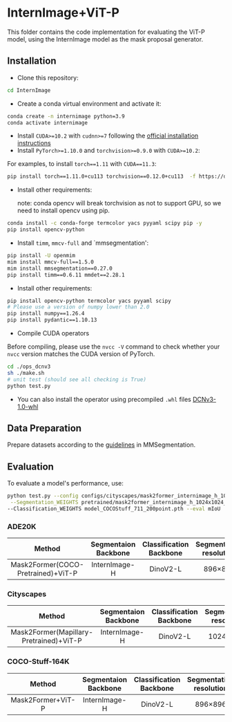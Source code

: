 # InternImage+ViT-P

This folder contains the code implementation for evaluating the ViT-P model, using the InternImage model as the mask proposal generator.


## Installation

- Clone this repository:

```bash
cd InternImage
```

- Create a conda virtual environment and activate it:

```bash
conda create -n internimage python=3.9
conda activate internimage
```

- Install `CUDA>=10.2` with `cudnn>=7` following
  the [official installation instructions](https://docs.nvidia.com/cuda/cuda-installation-guide-linux/index.html)
- Install `PyTorch>=1.10.0` and `torchvision>=0.9.0` with `CUDA>=10.2`:

For examples, to install `torch==1.11` with `CUDA==11.3`:

```bash
pip install torch==1.11.0+cu113 torchvision==0.12.0+cu113  -f https://download.pytorch.org/whl/torch_stable.html
```

- Install other requirements:

  note: conda opencv will break torchvision as not to support GPU, so we need to install opencv using pip.

```bash
conda install -c conda-forge termcolor yacs pyyaml scipy pip -y
pip install opencv-python
```

- Install `timm`, `mmcv-full` and \`mmsegmentation':

```bash
pip install -U openmim
mim install mmcv-full==1.5.0
mim install mmsegmentation==0.27.0
pip install timm==0.6.11 mmdet==2.28.1
```

- Install other requirements:

```bash
pip install opencv-python termcolor yacs pyyaml scipy
# Please use a version of numpy lower than 2.0
pip install numpy==1.26.4
pip install pydantic==1.10.13
```

- Compile CUDA operators

Before compiling, please use the `nvcc -V` command to check whether your `nvcc` version matches the CUDA version of PyTorch.

```bash
cd ./ops_dcnv3
sh ./make.sh
# unit test (should see all checking is True)
python test.py
```

- You can also install the operator using precompiled `.whl` files
  [DCNv3-1.0-whl](https://github.com/OpenGVLab/InternImage/releases/tag/whl_files)

## Data Preparation

Prepare datasets according to the [guidelines](https://github.com/open-mmlab/mmsegmentation/blob/master/docs/en/dataset_prepare.md#prepare-datasets) in MMSegmentation.


## Evaluation

To evaluate a model's performance, use:

```bash
python test.py --config configs/cityscapes/mask2former_internimage_h_1024x1024_80k_mapillary2cityscapes.py \
 --Segmentation_WEIGHTS pretrained/mask2former_internimage_h_1024x1024_80k_mapillary2cityscapes.pth \
--Classification_WEIGHTS model_COCOStuff_711_200point.pth --eval mIoU
```


### ADE20K

| Method | Segmentaion Backbone | Classification Backbone | Segmentation resolution  | mIoU (s.s) | mIoU (ms+flip) | #params | config | Checkpoint |
|  :---:    |  :---:    | :---: | :---:| :---:           | :---:               | :---:   |  :---: |    :---:   |
| Mask2Former(COCO-Pretrained)+ViT-P | InternImage-H |DinoV2-L | 896&times;896 | 63.1 | 63.6 | 1.61B | [config](configs/ade20k/intern_image/oneformer_intern_image_huge_bs16_160k_896x896.yaml) | [model](https://shi-labs.com/projects/oneformer/ade20k/896x896_250_16_intern_image_h_oneformer_ade20k_160k.pth) |


### Cityscapes

| Method | Segmentaion Backbone	 | Classification Backbone| Segmentation resolution | mIoU (s.s) | mIoU (ms+flip) | #params | config | Checkpoint |
|   :---:| :---: | :---:| :---:| :---:      | :---:          | :---:   |  :---: |    :---:   |
| Mask2Former(Mapillary-Pretrained)+ViT-P | InternImage-H |DinoV2-L | 1024&times;1024 | 86.8 | 87.4 | 1.4B | [config](configs/ade20k/intern_image/oneformer_intern_image_huge_bs16_160k_896x896.yaml) | [model](https://shi-labs.com/projects/oneformer/ade20k/896x896_250_16_intern_image_h_oneformer_ade20k_160k.pth) |

### COCO-Stuff-164K

| Method | Segmentaion Backbone	 | Classification Backbone| Segmentation resolution | mIoU (s.s) | mIoU (ms+flip) | #params | config | Checkpoint |
|   :---:| :---: | :---:| :---:| :---:      | :---:          | :---:   |  :---: |    :---:   |
| Mask2Former+ViT-P | InternImage-H |DinoV2-L | 896&times;896 | 53.5 | 53.7 | 1.61B | [config](configs/ade20k/intern_image/oneformer_intern_image_huge_bs16_160k_896x896.yaml) | [model](https://shi-labs.com/projects/oneformer/ade20k/896x896_250_16_intern_image_h_oneformer_ade20k_160k.pth) |

